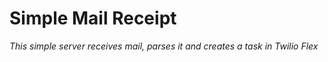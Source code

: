 # Simple Mail Receipt

*This simple server receives mail, parses it and creates a task in Twilio Flex*

